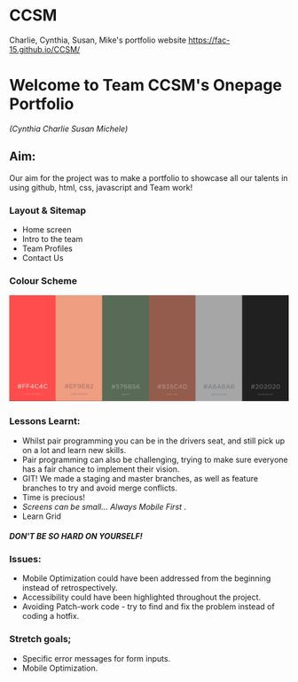 # CCSM
Charlie, Cynthia, Susan, Mike's portfolio website
https://fac-15.github.io/CCSM/

# Welcome to Team CCSM's Onepage Portfolio
_(Cynthia Charlie Susan Michele)_

## Aim:
Our aim for the project was to make a portfolio to showcase all our talents in using github, html, css, javascript and Team work!

### Layout & Sitemap
* Home screen  
* Intro to the team  
* Team Profiles
* Contact Us

### Colour Scheme
![CCSM](/img/cs.png)

### Lessons Learnt:
* Whilst pair programming you can be in the drivers seat, and still pick up on a lot and learn new skills.  
* Pair programming can also be challenging, trying to make sure everyone has a fair chance to implement their vision.  
* GIT! We made a staging and master branches, as well as feature branches to try and avoid merge conflicts.  
* Time is precious!  
* _Screens can be small... Always Mobile First_ . 
* Learn Grid  

#### _DON'T BE SO HARD ON YOURSELF!_

### Issues:
* Mobile Optimization could have been addressed from the beginning instead of retrospectively.
* Accessibility could have been highlighted throughout the project.  
* Avoiding Patch-work code - try to find and fix the problem instead of coding a hotfix.

### Stretch goals;
* Specific error messages for form inputs.  
* Mobile Optimization.

